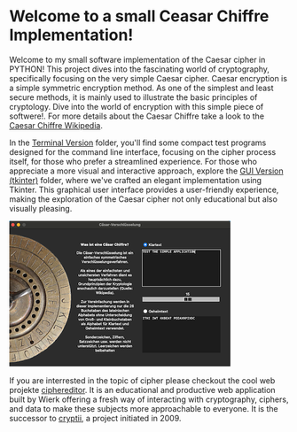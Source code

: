 # Welcome to a small Ceasar Chiffre Implementation!

Welcome to my small software implementation of the Caesar cipher in PYTHON! This project dives into the fascinating world of cryptography, specifically focusing on the very simple Caesar cipher. Caesar encryption is a simple symmetric encryption method. As one of the simplest and least secure methods, it is mainly used to illustrate the basic principles of cryptology. Dive into the world of encryption with this simple piece of softwere!. For more details about the Caesar Chiffre take a look to the [Caesar Chiffre Wikipedia](https://en.wikipedia.org/wiki/Caesar_cipher).

In the [Terminal Version](/Terminal%20Version) folder, you'll find some compact test programs designed for the command line interface, focusing on the cipher process itself, for those who prefer a streamlined experience. For those who appreciate a more visual and interactive approach, explore the [GUI Version (tkinter)](/GUI%20Version%20(tkinter)) folder, where we've crafted an elegant implementation using Tkinter. This graphical user interface provides a user-friendly experience, making the exploration of the Caesar cipher not only educational but also visually pleasing.
  
![](/GUI%20Version%20(tkinter)/Screenshot_small.png)
  
If you are interrested in the topic of cipher please checkout the cool web projekte [ciphereditor](https://ciphereditor.com). It is an educational and productive web application built by Wierk offering a fresh way of interacting with cryptography, ciphers, and data to make these subjects more approachable to everyone. It is the successor to [cryptii](https://cryptii.com), a project initiated in 2009.



